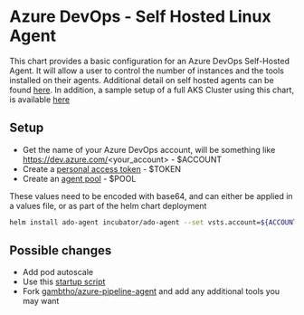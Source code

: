 # Azure DevOps - Self Hosted Linux Agent

This chart provides a basic configuration for an Azure DevOps Self-Hosted Agent.   It will allow a user to control the number of instances and the tools installed on their agents.   Additional detail on self hosted agents can be found [here](https://docs.microsoft.com/en-us/azure/devops/pipelines/agents/docker?view=azure-devops).  In addition, a sample setup of a full AKS Cluster using this chart, is available [here](https://github.com/gambtho/aks-azuredevops-agent)

## Setup

- Get the name of your Azure DevOps account, will be something like https://dev.azure.com/<your_account> - $ACCOUNT
- Create a [personal access token](https://docs.microsoft.com/en-us/azure/devops/organizations/accounts/use-personal-access-tokens-to-authenticate?view=vsts) - $TOKEN
- Create an [agent pool](https://docs.microsoft.com/en-us/azure/devops/pipelines/agents/pools-queues?view=vsts) - $POOL

These values need to be encoded with base64, and can either be applied in a values file, or as part of the helm chart deployment

```bash
helm install ado-agent incubator/ado-agent --set vsts.account=${ACCOUNT},vsts.token=${TOKEN},vsts.pool=${POOL}
```

## Possible changes

- Add pod autoscale
- Use this [startup script](https://docs.microsoft.com/en-us/azure/devops/pipelines/agents/docker?view=azure-devops)
- Fork [gambtho/azure-pipeline-agent](https://hub.docker.com/r/gambtho/azure-pipeline-agent/dockerfile) and add any additional tools you may want
